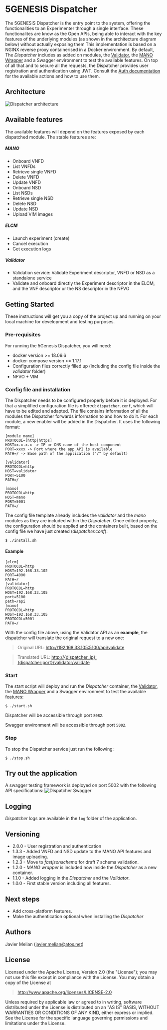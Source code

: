 # 5GENESIS Dispatcher

The 5GENESIS Dispatcher is the entry point to the system, offering the functionalities to an Experimenter through a single interface. These functionalites are know as the Open APIs, being able to interact with the key features of the underlying modules (as shown in the architecture diagram below) without actually exposing them
This implementation is based on a NGINX reverse proxy containerised in a Docker environment.
By default, The *Dispatcher* includes as added on modules, the [Validator](validator/README.md "Validator"), the [MANO Wrapper](mano/README.md "MANO Wrapper") and a Swagger environment to test the available features.
On top of all that and to secure all the requests, the Dispatcher provides user registration and authentication using JWT. Consult the [Auth documentation](auth/readme.md "Auth") for the available actions and how to use them.

## Architecture

![Dispatcher architecture](./images/dispatcher_arch.png)

## Available features

The available features will depend on the features exposed by each dispatched module. The stable features are:

##### MANO

- Onboard VNFD
- List VNFDs
- Retrieve single VNFD
- Delete VNFD
- Update VNFD
- Onboard NSD
- List NSDs
- Retrieve single NSD
- Delete NSD
- Update NSD
- Upload VIM images

##### ELCM

- Launch experiment (create)
- Cancel execution
- Get execution logs

##### Validator

- Validation service: Validate Experiment descriptor, VNFD or NSD as a standalone service
- Validate and onboard directly the Experiment descriptor in the ELCM, and the VNF descriptor or the NS descriptor in the NFVO

## Getting Started

These instructions will get you a copy of the project up and running on your local machine for development and testing purposes.

### Pre-requisites

For running the 5Genesis Dispatcher, you will need:

- docker version >= 18.09.6
- docker-compose version >= 1.17.1
- Configuration files correctly filled up (including the config file inside the *validator* folder)
- NFVO + VIM

### Config file and installation

The Dispatcher needs to be configured properly before it is deployed. For that a simplified configuration file is offered: `dispatcher.conf`, which will have to be edited and adapted.
The file contains information of all the modules the Dispatcher forwards information to and how to do it. For each module, a new enabler will be added in the Dispatcher. It uses the following format:

    [module_name]
    PROTOCOL=[http|https]
    HOST=x.x.x.x -> IP or DNS name of the host component
    PORT=xxxx -> Port where the app API is available
    PATH=/ -> Base path of the application ("/" by default)

    [validator]
    PROTOCOL=http
    HOST=validator
    PORT=5100
    PATH=/

    [mano]
    PROTOCOL=http
    HOST=mano
    PORT=5001
    PATH=/

The config file template already includes the *validator* and the *mano* modules as they are included within the *Dispatcher*.
Once edited properly, the configuration should be applied and the containers built, based on the config file we have just created (*dispatcher.conf*):

`$ ./install.sh`

#### Example

    [elcm]
    PROTOCOL=http
    HOST=192.168.33.102
    PORT=4000
    PATH=/
    [validator]
    PROTOCOL=http
    HOST=192.168.33.105
    port=5100
    path=/api
    [mano]
    PROTOCOL=http
    HOST=192.168.33.105
    PROTOCOL=5001
    PATH=/

With the config file above, using the Validator API as an **example**, the dispatcher will translate the original request to a new one:
> Original URL: <http://192.168.33.105:5100/api/validate>

> Translated URL: <http://{dispatcher_ip}:{dispatcher:port}/validator/validate>

### Start

The start script will deploy and run the *Dispatcher* container, the [Validator](validator/README.md "Validator"), the [MANO Wrapper](mano/README.md "MANO Wrapper") and a Swagger environment to test the available features:

`$ ./start.sh`

Dispatcher will be accessible through port `8082`.

Swagger environment will be accessible through port `5002`.

### Stop

To stop the Dispatcher service just run the following:

`$ ./stop.sh`

## Try out the application

A swagger testing framework is deployed on port 5002 with the following API specifications:
![Dispatcher Swagger](./images/swagger.PNG)

## Logging

*Dispatcher* logs are available in the `log` folder of the application.

## Versioning

- 2.0.0 - User registration and authentication
- 1.3.3 - Added VNFD and NSD update to the MANO API features and image uploading.
- 1.2.3 - Move to *fastjsonschema* for draft 7 schema validation.
- 1.2.0 - *MANO wrapper* is included now inside the *Dispatcher* as a new container.
- 1.1.0 - Added logging in the *Dispatcher* and the *Validator*.
- 1.0.0 - First stable version including all features.

## Next steps

- Add cross-platform features.
- Make the authentication optional when installing the *Dispatcher*

## Authors

Javier Melian (javier.melian@atos.net)

## License

Licensed under the Apache License, Version 2.0 (the "License");
you may not use this file except in compliance with the License.
You may obtain a copy of the License at

   > <http://www.apache.org/licenses/LICENSE-2.0>

Unless required by applicable law or agreed to in writing, software
distributed under the License is distributed on an "AS IS" BASIS,
WITHOUT WARRANTIES OR CONDITIONS OF ANY KIND, either express or implied.
See the License for the specific language governing permissions and
limitations under the License.
